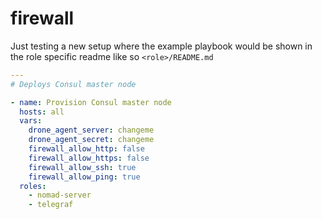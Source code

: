 # firewall

Just testing a new setup where the example playbook would be shown in the role specific readme like so `<role>/README.md`

```yml
---
# Deploys Consul master node

- name: Provision Consul master node
  hosts: all
  vars:
    drone_agent_server: changeme
    drone_agent_secret: changeme
    firewall_allow_http: false
    firewall_allow_https: false
    firewall_allow_ssh: true
    firewall_allow_ping: true
  roles:
    - nomad-server
    - telegraf
```
